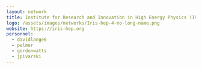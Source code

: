 ```yaml
---
layout: network
title: Institute for Research and Innovation in High Energy Physics (IRIS-HEP)
logo: /assets/images/networks/Iris-hep-4-no-long-name.png
website: https://iris-hep.org
personnel:
  - davidlange6
  - pelmer
  - gordonwatts
  - jpivarski
---
```


